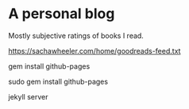 # A personal blog

Mostly subjective ratings of books I read.

https://sachawheeler.com/home/goodreads-feed.txt

gem install github-pages

sudo gem install github-pages

jekyll server
